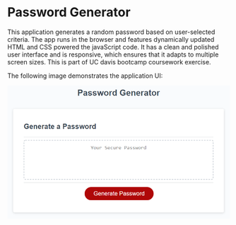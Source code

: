 # Password Generator

This application generates a random password based on user-selected criteria. The app runs in the browser and features dynamically updated HTML and CSS powered the javaScript code. It has a clean and polished user interface and is responsive, which ensures that it adapts to multiple screen sizes.
This is part of UC davis bootcamp coursework exercise.

The following image demonstrates the application UI:

![password-generator-schreenshot](https://github.com/Ajmaljalal/password-generator/blob/master/passwod-generator.png)

